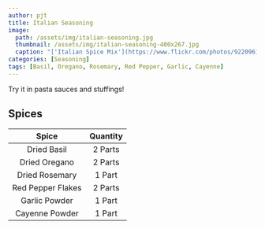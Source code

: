 ```yaml
---
author: pjt
title: Italian Seasoning
image:
  path: /assets/img/italian-seasoning.jpg
  thumbnail: /assets/img/italian-seasoning-400x267.jpg
  caption: "['Italian Spice Mix'](https://www.flickr.com/photos/92209615@N05/23057772431) by [Laureen @FoxKitchen](https://www.flickr.com/photos/92209615@N05) is licensed under [CC BY-SA 2.0](https://creativecommons.org/licenses/by-sa/2.0/?ref=ccsearch&atype=rich)"
categories: [Seasoning]
tags: [Basil, Oregano, Rosemary, Red Pepper, Garlic, Cayenne]
---
```


Try it in pasta sauces and stuffings!

## Spices

| Spice | Quantity |
|:-:|:-:|
| Dried Basil | 2 Parts |
| Dried Oregano | 2 Parts |
| Dried Rosemary | 1 Part |
| Red Pepper Flakes | 2 Parts |
| Garlic Powder | 1 Part |
| Cayenne Powder | 1 Part |

